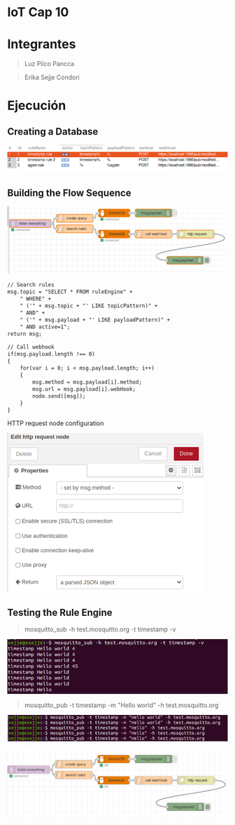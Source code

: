 # IoT Cap 10

# Integrantes

> Luz Pilco Pancca 

> Erika Sejje Condori

# Ejecución

## Creating a Database

![db](https://github.com/esejjec/IoT_Cap10/blob/main/img/figure0.png?raw=true)

## Building the Flow Sequence

![sq](https://github.com/esejjec/IoT_Cap10/blob/main/img/figure10.png?raw=true)

```
// Search rules
msg.topic = "SELECT * FROM ruleEngine" +
	" WHERE" +
	" ('" + msg.topic + "' LIKE topicPattern)" +
	" AND" +
	" ('" + msg.payload + "' LIKE payloadPattern)" +
	" AND active=1";
return msg;
```
```
// Call webhook
if(msg.payload.length !== 0)
{
	for(var i = 0; i < msg.payload.length; i++)
	{
		msg.method = msg.payload[i].method;
		msg.url = msg.payload[i].webHook;
		node.send([msg]);
	}
}
```

HTTP request node configuration

![http](https://github.com/esejjec/IoT_Cap10/blob/main/img/figure5.png?raw=true)

## Testing the Rule Engine

> mosquitto_sub -h test.mosquitto.org -t timestamp -v

![sq4](https://github.com/esejjec/IoT_Cap10/blob/main/img/figure3.png?raw=true)

> mosquitto_pub -t timestamp -m "Hello world" -h test.mosquitto.org

![sq3](https://github.com/esejjec/IoT_Cap10/blob/main/img/figure4.png?raw=true)



![sq10](https://github.com/esejjec/IoT_Cap10/blob/main/img/figure%201.png?raw=true)
